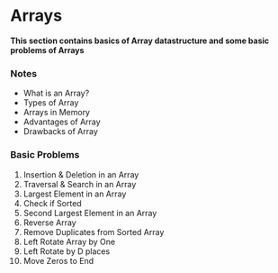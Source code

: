# Arrays

**This section contains basics of Array datastructure and some basic problems of Arrays**

### Notes

* What is an Array?
* Types of Array
* Arrays in Memory
* Advantages of Array
* Drawbacks of Array

### Basic Problems

1. Insertion & Deletion in an Array
2. Traversal & Search in an Array
3. Largest Element in an Array
4. Check if Sorted
5. Second Largest Element in an Array
6. Reverse Array
7. Remove Duplicates from Sorted Array
8. Left Rotate Array by One
9. Left Rotate by D places
10. Move Zeros to End

